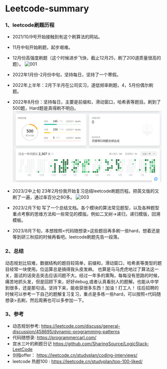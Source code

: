 # Leetcode-summary
### 1、leetcode刷题历程
  - 2021/10/9号开始接触到有这个刷算法的网站。
  - 11月中旬开始刷题，起步艰难。
  - 12月份高强度刷题（这个时候进步飞快，截止12月25，刷了200道质量很高的题）。
![001](https://github.com/Frankie32244/Leetcode_summary/raw/main/Pics/001.PNG)


  - 2022年1月份-2月份中旬，坚持每日，坚持了一个寒假。
  - 2022年上半年：2月下半月在公司实习，遂低频率刷题，4，5月份偶尔刷题。
  - 2022年8月份：坚持每日，主要是前缀和，滑动窗口，哈希表等题目。刷到了500题，Hard题是真得刷不明白。
![002](./Pics/002.png)


  - 2023/2中上旬 23年2月份我开始复习总结leetcode刷题历程。把英文版的又刷了一遍，通过率百分之80多。
![003](https://github.com/Frankie32244/Leetcode_summary/raw/main/Pics/003.PNG)
  - 2023/2月下旬 写了一个总结文档。各个模块的算法常见题型，以及各种题型重点考察的思维方法和一些常见的模版。例如二叉树->递归，递归模版，回溯模板。
  - 2023/8月下旬，本想按照<代码随想录>这些题目再多刷一些hard，想着还是等到研三秋招的时候再看吧。leetcode刷题先告一段落。


### 2、总结
  动态规划比较难，数据结构的题目较简单，前缀和，滑动窗口，哈希表等类型的题目经常一块使用。位运算总是搞得我头皮发麻。
  也算是马马虎虎地过了算法这一关，面试的话突击突击应该问题不大。经过一年多的熏陶，每每没有思路的时候，痛苦地抓头发，但是回顾下来，好好debug,或者认真看别人的题解。也能从中学到很多，还是那句话。坚持下来，能收获很多东西！加油！打工人！
  往后招聘的时候可以参考一下自己的题解复习复习，重点是多练一些hard，可以按照<代码随想录>去刷，然后周赛也可以多参加一下。

### 3、参考
- 动态规划参考: https://leetcode.com/discuss/general-discussion/458695/dynamic-programming-patterns
- 代码随想录: https://programmercarl.com/
- 宫水三叶的刷题日记 https://github.com/SharingSource/LogicStack-LeetCode
- 剑指offer： https://leetcode.cn/studyplan/coding-interviews/
- leetcode 热题100 : https://leetcode.cn/studyplan/top-100-liked/
